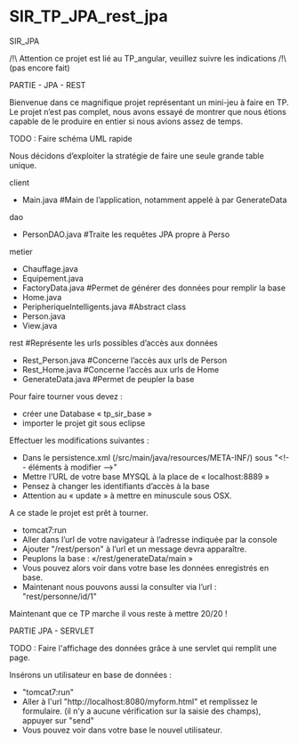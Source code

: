 # SIR_TP_JPA_rest_jpa

SIR_JPA

/!\ Attention ce projet est lié au TP_angular, veuillez suivre les indications /!\ (pas encore fait)

PARTIE - JPA - REST 

Bienvenue dans ce magnifique projet représentant un mini-jeu à faire en TP.
Le projet n’est pas complet, nous avons essayé de montrer que nous étions capable de le produire en entier si nous avions assez de temps.

TODO : 
 Faire schéma UML rapide
 
 
Nous décidons d’exploiter la stratégie de faire une seule grande table unique.


client 
- Main.java #Main de l’application, notamment appelé à par GenerateData

dao
- PersonDAO.java #Traite les requêtes JPA propre à Perso

metier
- Chauffage.java
- Equipement.java
- FactoryData.java    #Permet de générer des données pour remplir la base
- Home.java
- PeripheriqueIntelligents.java     #Abstract class
- Person.java
- View.java

rest #Représente les urls possibles d’accès aux données
- Rest_Person.java       #Concerne l’accès aux urls de Person
- Rest_Home.java         #Concerne l’accès aux urls de Home
- GenerateData.java      #Permet de peupler la base


Pour faire tourner vous devez : 
- créer une Database « tp_sir_base »
- importer le projet git sous eclipse


Effectuer les modifications suivantes :
- Dans le persistence.xml (/src/main/java/resources/META-INF/) 
  sous "<!--  éléments à modifier —>"
- Mettre l’URL de votre base MYSQL à la place de « localhost:8889 » 
- Pensez à changer les identifiants d’accès à la base
- Attention au « update » à mettre en minuscule sous OSX. 

A ce stade le projet est prêt à tourner.
- tomcat7:run
- Aller dans l’url de votre navigateur à l’adresse indiquée par la console
- Ajouter "/rest/person" à l’url et un message devra apparaître.
- Peuplons la base : «/rest/generateData/main » 
- Vous pouvez alors voir dans votre base les données enregistrés en base.
- Maintenant nous pouvons aussi la consulter via l’url : "rest/personne/id/1" 


Maintenant que ce TP marche il vous reste  à mettre 20/20 !  



PARTIE JPA - SERVLET 

TODO : 
Faire l'affichage des données grâce à une servlet qui remplit une page.


Insérons un utilisateur en base de données :
- "tomcat7:run"
- Aller à l'url "http://localhost:8080/myform.html"  et remplissez le formulaire. (il n'y a aucune vérification sur la saisie des champs), appuyer sur "send"
- Vous pouvez voir dans votre base le nouvel utilisateur.




